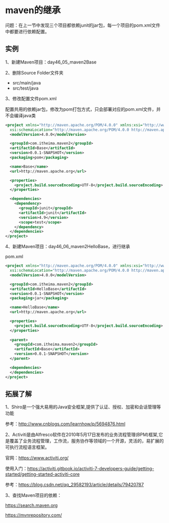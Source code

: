 # maven的继承

问题：在上一节中发现三个项目都依赖junit的jar包，每一个项目的pom.xml文件中都要进行依赖配置。

## 实例

1、新建Maven项目：day46_05_maven2Base

2、删除Source Folder文件夹

- src/main/java
- src/test/java

3、修改配置文件pom.xml

配置共用的依赖jar包，修改为pom打包方式，只会部署对应的pom.xml文件，并不会编译java类

```xml
<project xmlns="http://maven.apache.org/POM/4.0.0" xmlns:xsi="http://www.w3.org/2001/XMLSchema-instance"
  xsi:schemaLocation="http://maven.apache.org/POM/4.0.0 http://maven.apache.org/xsd/maven-4.0.0.xsd">
  <modelVersion>4.0.0</modelVersion>

  <groupId>com.itheima.maven2</groupId>
  <artifactId>Base</artifactId>
  <version>0.0.1-SNAPSHOT</version>
  <packaging>pom</packaging>

  <name>Base</name>
  <url>http://maven.apache.org</url>

  <properties>
    <project.build.sourceEncoding>UTF-8</project.build.sourceEncoding>
  </properties>

  <dependencies>
    <dependency>
      <groupId>junit</groupId>
      <artifactId>junit</artifactId>
      <version>4.9</version>
      <scope>test</scope>
    </dependency>
  </dependencies>
</project>
```

4、新建Maven项目：day46_06_maven2HelloBase，进行继承

pom.xml

```xml
<project xmlns="http://maven.apache.org/POM/4.0.0" xmlns:xsi="http://www.w3.org/2001/XMLSchema-instance"
  xsi:schemaLocation="http://maven.apache.org/POM/4.0.0 http://maven.apache.org/xsd/maven-4.0.0.xsd">
  <modelVersion>4.0.0</modelVersion>

  <groupId>com.itheima.maven2</groupId>
  <artifactId>HelloBase</artifactId>
  <version>0.0.1-SNAPSHOT</version>
  <packaging>jar</packaging>

  <name>HelloBase</name>
  <url>http://maven.apache.org</url>

  <properties>
    <project.build.sourceEncoding>UTF-8</project.build.sourceEncoding>
  </properties>
  
  <parent>
    <groupId>com.itheima.maven2</groupId>
    <artifactId>Base</artifactId>
    <version>0.0.1-SNAPSHOT</version>
  </parent>

  <dependencies>
  </dependencies>
</project>
```

## 拓展了解

1、Shiro是一个强大易用的Java安全框架,提供了认证、授权、加密和会话管理等功能

参考：<http://www.cnblogs.com/learnhow/p/5694876.html>

2、Activiti是由Alfresco软件在2010年5月17日发布的业务流程管理(BPM)框架,它是覆盖了业务流程管理，工作流，服务协作等领域的一个开源，灵活的，易扩展的可执行流程语言框架。

官网：<https://www.activiti.org/>

使用入门：<https://activiti.gitbook.io/activiti-7-developers-guide/getting-started/getting-started-activiti-core>

参考：<https://blog.csdn.net/qq_29582193/article/details/79420787>

3、查找Maven项目的依赖：

<https://search.maven.org>

<https://mvnrepository.com/>
